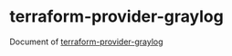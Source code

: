 # terraform-provider-graylog

Document of [terraform-provider-graylog](https://github.com/terraform-provider-graylog/terraform-provider-graylog)
